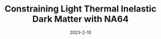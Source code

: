 ---
title: "Constraining Light Thermal Inelastic Dark Matter with NA64"
authors:  Martina Mongillo,  Asli Abdullahi,  Benjamin Banto Oberhauser,  Paolo Crivelli,  Matheus Hostert,  Daniele Massaro,  Laura Molina Bueno,  Silvia Pascoli
collection: publication
permalink: /publication/2023-2-10-ConstrainingLightThermalInelasticDarkMatterwithNA64
date: 2023-2-10
venue:  
paperurl: 'https://arxiv.org/abs/2302.05414'
citation: "Constraining Light Thermal Inelastic Dark Matter with NA64, Martina Mongillo, Asli Abdullahi, Benjamin Banto Oberhauser, Paolo Crivelli, Matheus Hostert, Daniele Massaro, Laura Molina Bueno, Silvia Pascoli, preprint, 2023, "
eprint: "2302.05414"
---